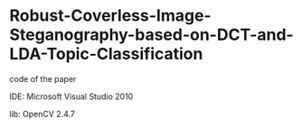 # Robust-Coverless-Image-Steganography-based-on-DCT-and-LDA-Topic-Classification
code of the paper

IDE: Microsoft Visual Studio 2010

lib: OpenCV 2.4.7
